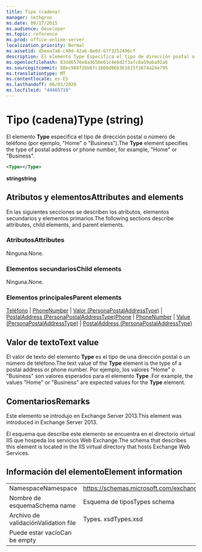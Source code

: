 ```yaml
---
title: Tipo (cadena)
manager: sethgros
ms.date: 09/17/2015
ms.audience: Developer
ms.topic: reference
ms.prod: office-online-server
localization_priority: Normal
ms.assetid: d5eea7a8-c40d-42a6-8e0d-67f3252496cf
description: El elemento Type Especifica el tipo de dirección postal o número de teléfono, por ejemplo, HomeorBusiness.
ms.openlocfilehash: 83dd6576e8a365be61c4e6d2f3afc8a59aba92a6
ms.sourcegitcommit: 88ec988f2bb67c1866d06b361615f3674a24e795
ms.translationtype: MT
ms.contentlocale: es-ES
ms.lasthandoff: 06/03/2020
ms.locfileid: "44465719"
---
```

# <a name="type-string"></a><span data-ttu-id="5db58-103">Tipo (cadena)</span><span class="sxs-lookup"><span data-stu-id="5db58-103">Type (string)</span></span>

<span data-ttu-id="5db58-104">El elemento **Type** especifica el tipo de dirección postal o número de teléfono (por ejemplo, "Home" o "Business").</span><span class="sxs-lookup"><span data-stu-id="5db58-104">The **Type** element specifies the type of postal address or phone number, for example, "Home" or "Business".</span></span> 
  
```XML
<Type></Type>
```

 <span data-ttu-id="5db58-105">**string**</span><span class="sxs-lookup"><span data-stu-id="5db58-105">**string**</span></span>
## <a name="attributes-and-elements"></a><span data-ttu-id="5db58-106">Atributos y elementos</span><span class="sxs-lookup"><span data-stu-id="5db58-106">Attributes and elements</span></span>

<span data-ttu-id="5db58-107">En las siguientes secciones se describen los atributos, elementos secundarios y elementos primarios.</span><span class="sxs-lookup"><span data-stu-id="5db58-107">The following sections describe attributes, child elements, and parent elements.</span></span>
  
### <a name="attributes"></a><span data-ttu-id="5db58-108">Atributos</span><span class="sxs-lookup"><span data-stu-id="5db58-108">Attributes</span></span>

<span data-ttu-id="5db58-109">Ninguna.</span><span class="sxs-lookup"><span data-stu-id="5db58-109">None.</span></span>
  
### <a name="child-elements"></a><span data-ttu-id="5db58-110">Elementos secundarios</span><span class="sxs-lookup"><span data-stu-id="5db58-110">Child elements</span></span>

<span data-ttu-id="5db58-111">Ninguna.</span><span class="sxs-lookup"><span data-stu-id="5db58-111">None.</span></span>
  
### <a name="parent-elements"></a><span data-ttu-id="5db58-112">Elementos principales</span><span class="sxs-lookup"><span data-stu-id="5db58-112">Parent elements</span></span>

<span data-ttu-id="5db58-113">[Teléfono](phone.md)  |  [PhoneNumber](phonenumber.md)  |  [Valor (PersonaPostalAddressType)](value-personapostaladdresstype.md)  |  [PostalAddress (PersonaPostalAddressType)](postaladdress-personapostaladdresstype.md)</span><span class="sxs-lookup"><span data-stu-id="5db58-113">[Phone](phone.md) | [PhoneNumber](phonenumber.md) | [Value (PersonaPostalAddressType)](value-personapostaladdresstype.md) | [PostalAddress (PersonaPostalAddressType)](postaladdress-personapostaladdresstype.md)</span></span>
  
## <a name="text-value"></a><span data-ttu-id="5db58-114">Valor de texto</span><span class="sxs-lookup"><span data-stu-id="5db58-114">Text value</span></span>

<span data-ttu-id="5db58-115">El valor de texto del elemento **Type** es el tipo de una dirección postal o un número de teléfono.</span><span class="sxs-lookup"><span data-stu-id="5db58-115">The text value of the **Type** element is the type of a postal address or phone number.</span></span> <span data-ttu-id="5db58-116">Por ejemplo, los valores "Home" o "Business" son valores esperados para el elemento **Type** .</span><span class="sxs-lookup"><span data-stu-id="5db58-116">For example, the values "Home" or "Business" are expected values for the **Type** element.</span></span> 
  
## <a name="remarks"></a><span data-ttu-id="5db58-117">Comentarios</span><span class="sxs-lookup"><span data-stu-id="5db58-117">Remarks</span></span>

<span data-ttu-id="5db58-118">Este elemento se introdujo en Exchange Server 2013.</span><span class="sxs-lookup"><span data-stu-id="5db58-118">This element was introduced in Exchange Server 2013.</span></span>
  
<span data-ttu-id="5db58-119">El esquema que describe este elemento se encuentra en el directorio virtual IIS que hospeda los servicios Web Exchange.</span><span class="sxs-lookup"><span data-stu-id="5db58-119">The schema that describes this element is located in the IIS virtual directory that hosts Exchange Web Services.</span></span>
  
## <a name="element-information"></a><span data-ttu-id="5db58-120">Información del elemento</span><span class="sxs-lookup"><span data-stu-id="5db58-120">Element information</span></span>

|||
|:-----|:-----|
|<span data-ttu-id="5db58-121">Namespace</span><span class="sxs-lookup"><span data-stu-id="5db58-121">Namespace</span></span>  <br/> |https://schemas.microsoft.com/exchange/services/2006/types  <br/> |
|<span data-ttu-id="5db58-122">Nombre de esquema</span><span class="sxs-lookup"><span data-stu-id="5db58-122">Schema name</span></span>  <br/> |<span data-ttu-id="5db58-123">Esquema de tipos</span><span class="sxs-lookup"><span data-stu-id="5db58-123">Types schema</span></span>  <br/> |
|<span data-ttu-id="5db58-124">Archivo de validación</span><span class="sxs-lookup"><span data-stu-id="5db58-124">Validation file</span></span>  <br/> |<span data-ttu-id="5db58-125">Types. xsd</span><span class="sxs-lookup"><span data-stu-id="5db58-125">Types.xsd</span></span>  <br/> |
|<span data-ttu-id="5db58-126">Puede estar vacío</span><span class="sxs-lookup"><span data-stu-id="5db58-126">Can be empty</span></span>  <br/> ||
   

